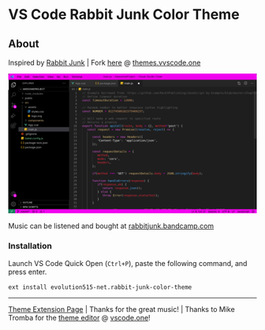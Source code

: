 # VS Code Rabbit Junk Color Theme

## About

Inspired by [Rabbit Junk](https://rabbitjunk.com/) | Fork [here](https://themes.vscode.one/theme/ctang/JWFPQegb) @ [themes.vvscode.one](https://themes.vscode.one/) 

![](theme.png)

Music can be listened and bought at [rabbitjunk.bandcamp.com](https://rabbitjunk.bandcamp.com/)

### Installation

Launch VS Code Quick Open (`Ctrl+P`), paste the following command, and press enter.

````
ext install evolution515-net.rabbit-junk-color-theme
````

---

[Theme Extension Page](https://marketplace.visualstudio.com/items?itemName=evolution515-net.rabbit-junk-color-theme)  | Thanks for the great music! | Thanks to Mike Tromba for the [theme editor](http://themes.vscode.one/) @ [vscode.one](http://www.vscode.one/)!

